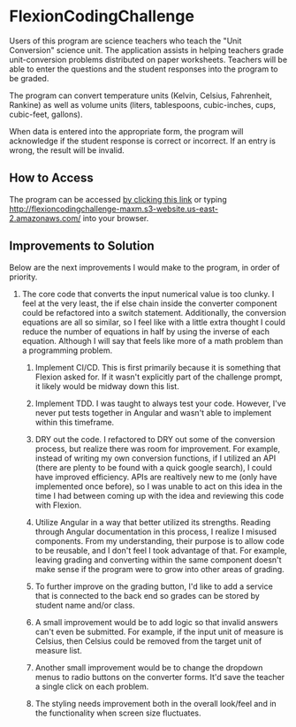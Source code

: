 # FlexionCodingChallenge
  Users of this program are science teachers who teach the "Unit Conversion" science unit. The application assists in helping teachers grade unit-conversion problems distributed on paper worksheets. Teachers will be able to enter the questions and the student responses into the program to be graded.

  The program can convert temperature units (Kelvin, Celsius, Fahrenheit, Rankine) as well as volume units (liters, tablespoons, cubic-inches, cups, cubic-feet, gallons).

  When data is entered into the appropriate form, the program will acknowledge if the student response is correct or incorrect. If an entry is wrong, the result will be invalid.

## How to Access
  The program can be accessed [by clicking this link](http://flexioncodingchallenge-maxm.s3-website.us-east-2.amazonaws.com/) or typing http://flexioncodingchallenge-maxm.s3-website.us-east-2.amazonaws.com/ into your browser.

## Improvements to Solution
  Below are the next improvements I would make to the program, in order of priority.
  
1) The core code that converts the input numerical value is too clunky. I feel at the very least, the if else chain inside the converter component could be refactored into a switch statement. Additionally, the conversion equations are all so similar, so I feel like with a little extra thought I could reduce the number of equations in half by using the inverse of each equation. Although I will say that feels like more of a math problem than a programming problem. 


    1) Implement CI/CD. This is first primarily because it is something that Flexion asked for. If it wasn't explicitly part of the challenge prompt, it likely would be midway down this list.

    2) Implement TDD. I was taught to always test your code. However, I've never put tests together in Angular and wasn't able to implement within this timeframe.

    3) DRY out the code. I refactored to DRY out some of the conversion process, but realize there was room for improvement. For example, instead of writing my own conversion functions, if I utilized an API (there are plenty to be found with a quick google search), I could have improved efficiency. APIs are realtively new to me (only have implemented once before), so I was unable to act on this idea in the time I had between coming up with the idea and reviewing this code with Flexion.

    4) Utilize Angular in a way that better utilized its strengths. Reading through Angular documentation in this process, I realize I misused components. From my understanding, their purpose is to allow code to be reusable, and I don't feel I took advantage of that. For example, leaving grading and converting within the same component doesn't make sense if the program were to grow into other areas of grading.

    5) To further improve on the grading button, I'd like to add a service that is connected to the back end so grades can be stored by student name and/or class.

    6) A small improvement would be to add logic so that invalid answers can't even be submitted. For example, if the input unit of measure is Celsius, then Celsius could be removed from the target unit of measure list.

    7) Another small improvement would be to change the dropdown menus to radio buttons on the converter forms. It'd save the teacher a single click on each problem.

    8) The styling needs improvement both in the overall look/feel and in the functionality when screen size fluctuates. 